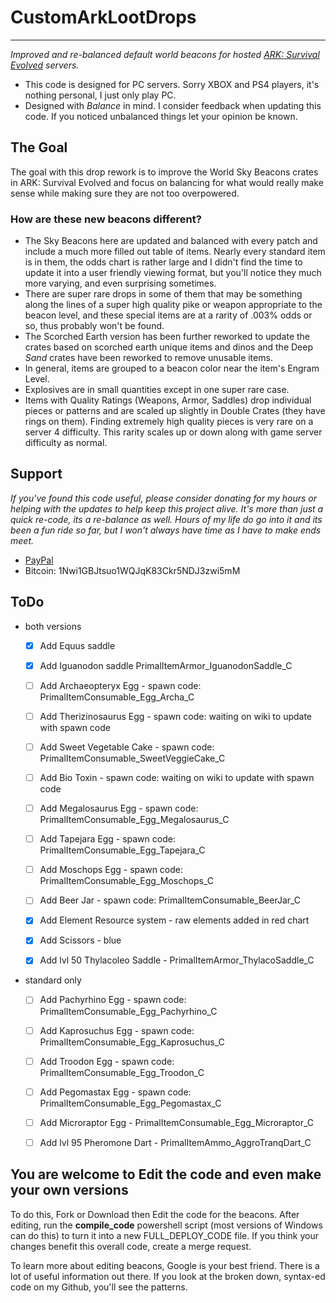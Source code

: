#  CustomArkLootDrops
----

_Improved and re-balanced default world beacons for hosted [ARK: Survival Evolved](https://www.youtube.com/survivetheark) servers._  

* This code is designed for PC servers. Sorry XBOX and PS4 players, it's nothing personal, I just only play PC.
* Designed with _Balance_ in mind. I consider feedback when updating this code. If you noticed unbalanced things let your opinion be known.

## The Goal  
The goal with this drop rework is to improve the World Sky Beacons crates in ARK: Survival Evolved and focus on balancing for what would really make sense while making sure they are not too overpowered. 

### How are these new beacons different?  
* The Sky Beacons here are updated and balanced with every patch and include a much more filled out table of items. Nearly every standard item is in them, the odds chart is rather large and I didn't find the time to update it into a user friendly viewing format, but you'll notice they much more varying, and even surprising sometimes. 
* There are super rare drops in some of them that may be something along the lines of a super high quality pike or weapon appropriate to the beacon level, and these special items are at a rarity of .003% odds or so, thus probably won't be found. 
* The Scorched Earth version has been further reworked to update the crates based on scorched earth unique items and dinos and the Deep _Sand_ crates have been reworked to remove unusable items.
* In general, items are grouped to a beacon color near the item's Engram Level.  
* Explosives are in small quantities except in one super rare case.  
* Items with Quality Ratings (Weapons, Armor, Saddles) drop individual pieces or patterns and are scaled up slightly in Double Crates (they have rings on them). Finding extremely high quality pieces is very rare on a server 4 difficulty. This rarity scales up or down along with game server difficulty as normal.

Support  
----
*If you've found this code useful, please consider donating for my hours or helping with the updates to help keep this project alive. It's more than just a quick re-code, its a re-balance as well. Hours of my life do go into it and its been a fun ride so far, but I won't always have time as I have to make ends meet.*

* [PayPal](https://www.paypal.me/mattearly/)  
* Bitcoin: 1Nwi1GBJtsuo1WQJqK83Ckr5NDJ3zwi5mM  


ToDo  
----

* both versions  
	- [x] Add Equus saddle	
	- [x] Add Iguanodon saddle  PrimalItemArmor_IguanodonSaddle_C
	- [ ] Add Archaeopteryx Egg - spawn code: PrimalItemConsumable_Egg_Archa_C
	- [ ] Add Therizinosaurus Egg - spawn code: waiting on wiki to update with spawn code
	- [ ] Add Sweet Vegetable Cake - spawn code: PrimalItemConsumable_SweetVeggieCake_C
	- [ ] Add Bio Toxin - spawn code: waiting on wiki to update with spawn code
	- [ ] Add Megalosaurus Egg - spawn code: PrimalItemConsumable_Egg_Megalosaurus_C
	- [ ] Add Tapejara Egg - spawn code: PrimalItemConsumable_Egg_Tapejara_C
	- [ ] Add Moschops Egg - spawn code: PrimalItemConsumable_Egg_Moschops_C 
	- [ ] Add Beer Jar - spawn code: PrimalItemConsumable_BeerJar_C
	- [x] Add Element Resource system - raw elements added in red chart
	- [x] Add Scissors - blue
	- [x] Add lvl 50 Thylacoleo Saddle - PrimalItemArmor_ThylacoSaddle_C


* standard only  
	- [ ] Add Pachyrhino Egg - spawn code: PrimalItemConsumable_Egg_Pachyrhino_C
	- [ ] Add Kaprosuchus Egg - spawn code: PrimalItemConsumable_Egg_Kaprosuchus_C
	- [ ] Add Troodon Egg - spawn code: PrimalItemConsumable_Egg_Troodon_C
	- [ ] Add Pegomastax Egg - spawn code: PrimalItemConsumable_Egg_Pegomastax_C
	- [ ] Add Microraptor Egg - PrimalItemConsumable_Egg_Microraptor_C
	- [ ] Add lvl 95 Pheromone Dart - PrimalItemAmmo_AggroTranqDart_C


You are welcome to Edit the code and even make your own versions
----
To do this, Fork or Download then Edit the code for the beacons. After editing, run the **compile_code** powershell script (most versions of Windows can do this) to turn it into a new FULL_DEPLOY_CODE file. If you think your changes benefit this overall code, create a merge request. 

To learn more about editing beacons, Google is your best friend. There is a lot of useful information out there. If you look at the broken down, syntax-ed code on my Github, you'll see the patterns.